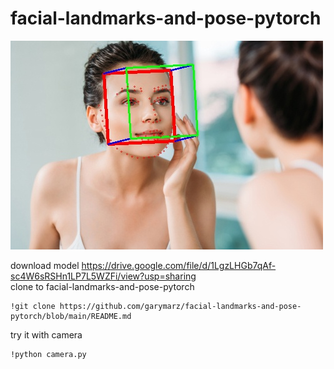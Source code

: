 # facial-landmarks-and-pose-pytorch

![image](https://github.com/garymarz/facial-landmarks-and-pose-pytorch/blob/main/Demo4.jpg)


download model https://drive.google.com/file/d/1LgzLHGb7qAf-sc4W6sRSHn1LP7L5WZFi/view?usp=sharing  
clone to facial-landmarks-and-pose-pytorch  

    !git clone https://github.com/garymarz/facial-landmarks-and-pose-pytorch/blob/main/README.md  
    
try it with camera  
    
    !python camera.py  
